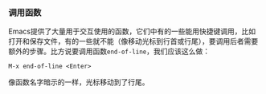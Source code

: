 ### 调用函数

Emacs提供了大量用于交互使用的函数，它们中有的一些能用快捷键调用，比如打开和保存文件，有的一些就不能（像移动光标到行首或行尾），要调用后者需要额外的步骤。比方说要调用函数`end-of-line`，我们应该这么做：

```
M-x end-of-line <Enter>
```

像函数名字暗示的一样，光标移动到了行尾。

